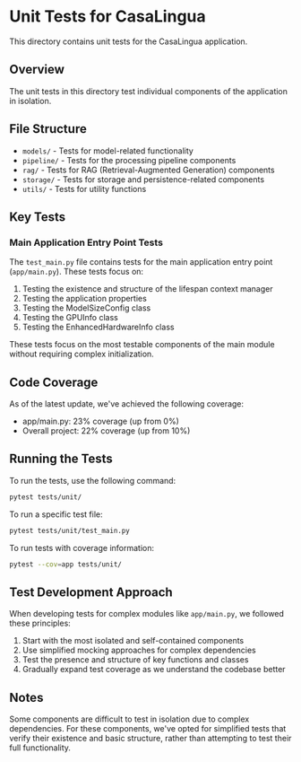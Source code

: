 # Unit Tests for CasaLingua

This directory contains unit tests for the CasaLingua application.

## Overview

The unit tests in this directory test individual components of the application in isolation.

## File Structure

- `models/` - Tests for model-related functionality
- `pipeline/` - Tests for the processing pipeline components
- `rag/` - Tests for RAG (Retrieval-Augmented Generation) components
- `storage/` - Tests for storage and persistence-related components
- `utils/` - Tests for utility functions

## Key Tests

### Main Application Entry Point Tests

The `test_main.py` file contains tests for the main application entry point (`app/main.py`). These tests focus on:

1. Testing the existence and structure of the lifespan context manager
2. Testing the application properties
3. Testing the ModelSizeConfig class
4. Testing the GPUInfo class
5. Testing the EnhancedHardwareInfo class

These tests focus on the most testable components of the main module without requiring complex initialization.

## Code Coverage

As of the latest update, we've achieved the following coverage:

- app/main.py: 23% coverage (up from 0%)
- Overall project: 22% coverage (up from 10%)

## Running the Tests

To run the tests, use the following command:

```bash
pytest tests/unit/
```

To run a specific test file:

```bash
pytest tests/unit/test_main.py
```

To run tests with coverage information:

```bash
pytest --cov=app tests/unit/
```

## Test Development Approach

When developing tests for complex modules like `app/main.py`, we followed these principles:

1. Start with the most isolated and self-contained components
2. Use simplified mocking approaches for complex dependencies
3. Test the presence and structure of key functions and classes
4. Gradually expand test coverage as we understand the codebase better

## Notes

Some components are difficult to test in isolation due to complex dependencies. For these components, we've opted for simplified tests that verify their existence and basic structure, rather than attempting to test their full functionality.